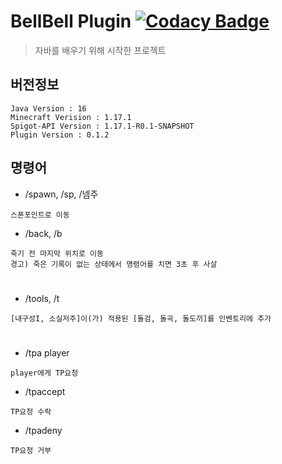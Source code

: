 # BellBell Plugin [![Codacy Badge](https://api.codacy.com/project/badge/Grade/b8b519e07b494434b7d51ee6a7981a17)](https://app.codacy.com/gh/InsanePhin/bellbell_plugin?utm_source=github.com&utm_medium=referral&utm_content=InsanePhin/bellbell_plugin&utm_campaign=Badge_Grade_Settings)

> 자바를 배우기 위해 시작한 프로젝트

## 버전정보
```
Java Version : 16
Minecraft Verision : 1.17.1
Spigot-API Version : 1.17.1-R0.1-SNAPSHOT
Plugin Version : 0.1.2
```

## 명령어
- /spawn, /sp, /넴주
```
스폰포인트로 이동
```

- /back, /b
```
죽기 전 마지막 위치로 이동
경고) 죽은 기록이 없는 상태에서 명령어를 치면 3초 후 사살
```
#
- /tools, /t
```
[내구성I, 소실저주]이(가) 적용된 [돌검, 돌곡, 돌도끼]를 인벤토리에 추가
```
#
- /tpa player
```
player에게 TP요청
```

 * /tpaccept
```
TP요청 수락
```

 * /tpadeny
```
TP요청 거부
```
